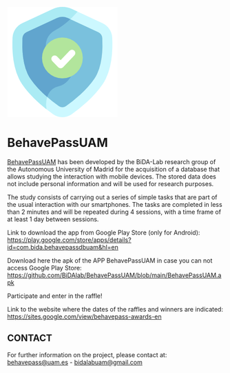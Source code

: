 ![](img/shield.png)

# BehavePassUAM

[BehavePassUAM](https://play.google.com/store/apps/details?id=com.bida.behavepassdbuam) has been developed by the BiDA-Lab research group of the Autonomous University of Madrid for the acquisition of a database that allows studying the interaction with mobile devices. The stored data does not include personal information and will be used for research purposes.

The study consists of carrying out a series of simple tasks that are part of the usual interaction with our smartphones. The tasks are completed in less than 2 minutes and will be repeated during 4 sessions, with a time frame of at least 1 day between sessions.

Link to download the app from Google Play Store (only for Android):
https://play.google.com/store/apps/details?id=com.bida.behavepassdbuam&hl=en

Download here the apk of the APP BehavePassUAM in case you can not access Google Play Store:
https://github.com/BiDAlab/BehavePassUAM/blob/main/BehavePassUAM.apk

Participate and enter in the raffle!

Link to the website where the dates of the raffles and winners are indicated:
https://sites.google.com/view/behavepass-awards-en


## **CONTACT**
For further information on the project, please contact at: behavepass@uam.es - bidalabuam@gmail.com
